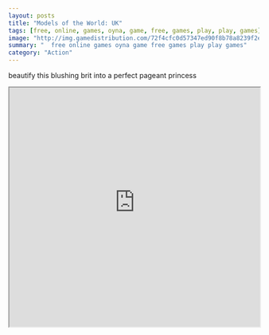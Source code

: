 ```yaml
---
layout: posts
title: "Models of the World: UK"
tags: [free, online, games, oyna, game, free, games, play, play, games]
image: "http://img.gamedistribution.com/72f4cfc0d57347ed90f8b78a8239f2e9.jpg"
summary: "  free online games oyna game free games play play games"
category: "Action"
---
```


beautify this blushing brit into a perfect pageant princess

<iframe width="100%" height="480px;" src="http://flash.gamedistribution.com?game=72f4cfc0d57347ed90f8b78a8239f2e9"></iframe>